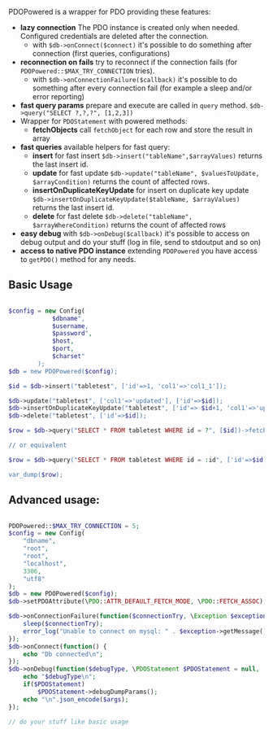 PDOPowered is a wrapper for PDO providing these features:

- **lazy connection** The PDO instance is created only when needed. Configured credentials are deleted after the connection.
  - with `$db->onConnect($connect)` it's possible to do something after connection (first queries, configurations)
- **reconnection on fails** try to reconnect if the connection fails (for `PDOPowered::$MAX_TRY_CONNECTION` tries).
  - with `$db->onConnectionFailure($callback)` it's possible to do something after every connection fail (for example a sleep and/or error reporting)
- **fast query params**  prepare and execute are called in `query` method. `$db->query("SELECT ?,?,?", [1,2,3])`
- Wrapper for `PDOStatement` with powered methods:
  - **fetchObjects** call `fetchObject` for each row and store the result in array
- **fast queries** available helpers for fast query:
  - **insert** for fast insert `$db->insert("tableName",$arrayValues)` returns the last insert id.
  - **update** for fast update `$db->update("tableName", $valuesToUpdate, $arrayCondition)` returns the count of affected rows.
  - **insertOnDuplicateKeyUpdate** for insert on duplicate key update `$db->insertOnDuplicateKeyUpdate($tableName, $arrayValues)`  returns the last insert id.
  - **delete** for fast delete `$db->delete("tableName", $arrayWhereCondition)` returns the count of affected rows
- **easy debug** with `$db->onDebug($callback)` it's possible to access on debug output and do your stuff (log in file, send to stdoutput and so on)
- **access to native PDO instance** extending `PDOPowered` you have access to `getPDO()` method for any needs.

## Basic Usage

```php

$config = new Config(
            $dbname",
            $username,
            $password",
            $host,
            $port,
            $charset"
        );
$db = new PDOPowered($config);

$id = $db->insert("tabletest", ['id'=>1, 'col1'=>'col1_1']);

$db->update("tabletest", ['col1'=>'updated'], ['id'=>$id]);
$db->insertOnDuplicateKeyUpdate("tabletest", ['id'=> $id+1, 'col1'=>'updated']);
$db->delete("tabletest", ['id'=>$id]);

$row = $db->query("SELECT * FROM tabletest WHERE id = ?", [$id])->fetch();

// or equivalent

$row = $db->query("SELECT * FROM tabletest WHERE id = :id", ['id'=>$id])->fetch();

var_dump($row);

```

## Advanced usage:

```php

PDOPowered::$MAX_TRY_CONNECTION = 5;
$config = new Config(
    "dbname",
    "root",
    "root",
    "localhost",
    3306,
    "utf8"
);
$db = new PDOPowered($config);
$db->setPDOAttribute(\PDO::ATTR_DEFAULT_FETCH_MODE, \PDO::FETCH_ASSOC);

$db->onConnectionFailure(function($connectionTry, \Exception $exception) {
    sleep($connectionTry);
    error_log("Unable to connect on mysql: " . $exception->getMessage());
});
$db->onConnect(function() {
    echo "Db connected\n";
});
$db->onDebug(function($debugType, \PDOStatement $PDOStatement = null, ...$args) {
    echo "$debugType\n";
    if($PDOStatement)
        $PDOStatement->debugDumpParams();
    echo "\n".json_encode($args);
});

// do your stuff like basic usage

```